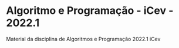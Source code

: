 # Algoritmo e Programação - iCev - 2022.1
Material da disciplina de Algoritmos e Programação 2022.1 iCev
